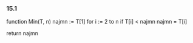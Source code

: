 ### 15.1
function Min(T, n) 
   najmn := T[1]
   for i := 2 to n
      if T[i] < najmn
         najmn = T[i]

   return najmn
